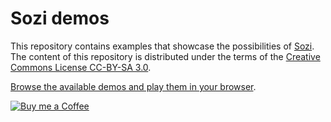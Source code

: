 # Sozi demos

This repository contains examples that showcase the possibilities
of [Sozi](https://sozi.baierouge.fr).
The content of this repository is distributed under the terms
of the [Creative Commons License CC-BY-SA 3.0](https://creativecommons.org/licenses/by-sa/3.0/).

[Browse the available demos and play them in your browser](https://senshu.github.io/Sozi-demos/).

[![Buy me a Coffee](https://www.buymeacoffee.com/assets/img/custom_images/orange_img.png)](https://www.buymeacoffee.com/THtbNvnqE)
